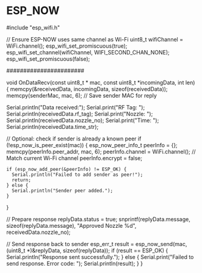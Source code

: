 # ESP_NOW
#include "esp_wifi.h" 

  // Ensure ESP-NOW uses same channel as Wi-Fi
  uint8_t wifiChannel = WiFi.channel();
  esp_wifi_set_promiscuous(true);
  esp_wifi_set_channel(wifiChannel, WIFI_SECOND_CHAN_NONE);
  esp_wifi_set_promiscuous(false);









  #######################





  void OnDataRecv(const uint8_t * mac, const uint8_t *incomingData, int len) {
  memcpy(&receivedData, incomingData, sizeof(receivedData));
  memcpy(senderMac, mac, 6);  // Save sender MAC for reply

  Serial.println("Data received:");
  Serial.print("RF Tag: "); Serial.println(receivedData.rf_tag);
  Serial.print("Nozzle: "); Serial.println(receivedData.nozzle_no);
  Serial.print("Time: "); Serial.println(receivedData.time_str);

  // Optional: check if sender is already a known peer
  if (!esp_now_is_peer_exist(mac)) {
    esp_now_peer_info_t peerInfo = {};
    memcpy(peerInfo.peer_addr, mac, 6);
    peerInfo.channel = WiFi.channel();  // Match current Wi-Fi channel
    peerInfo.encrypt = false;

    if (esp_now_add_peer(&peerInfo) != ESP_OK) {
      Serial.println("Failed to add sender as peer!");
      return;
    } else {
      Serial.println("Sender peer added.");
    }
  }

  // Prepare response
  replyData.status = true;
  snprintf(replyData.message, sizeof(replyData.message), "Approved Nozzle %d", receivedData.nozzle_no);

  // Send response back to sender
  esp_err_t result = esp_now_send(mac, (uint8_t *)&replyData, sizeof(replyData));
  if (result == ESP_OK) {
    Serial.println("Response sent successfully.");
  } else {
    Serial.print("Failed to send response. Error code: ");
    Serial.println(result);
  }
}

